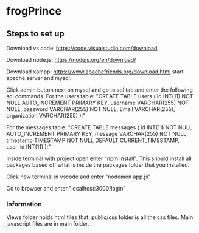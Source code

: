 # frogPrince

## Steps to set up

Download vs code: https://code.visualstudio.com/download 

Download node.js: https://nodejs.org/en/download/

Download xampp: https://www.apachefriends.org/download.html
start apache server and mysql.

Click admin button next on mysql and go to sql tab and enter the following sql commands. For the users table: "CREATE TABLE users (
  id INT(11) NOT NULL AUTO_INCREMENT PRIMARY KEY,
  username VARCHAR(255) NOT NULL,
  password VARCHAR(255) NOT NULL,
  Email VARCHAR(255),
  organization VARCHAR(255)
);"

For the messages table: "CREATE TABLE messages (
  id INT(11) NOT NULL AUTO_INCREMENT PRIMARY KEY,
  message VARCHAR(255) NOT NULL,
  timestamp TIMESTAMP NOT NULL DEFAULT CURRENT_TIMESTAMP,
  user_id INT(11)
);"

Inside terminal with project open enter "npm install". This should install all packages based off what is inside the packages folder that you installed.

Click new terminal in vscode and enter "nodemon app.js"

Go to browser and enter "localhost:3000/login"

### Information

Views folder holds html files that, public/css folder is all the css files. Main javascript files are in main folder.
